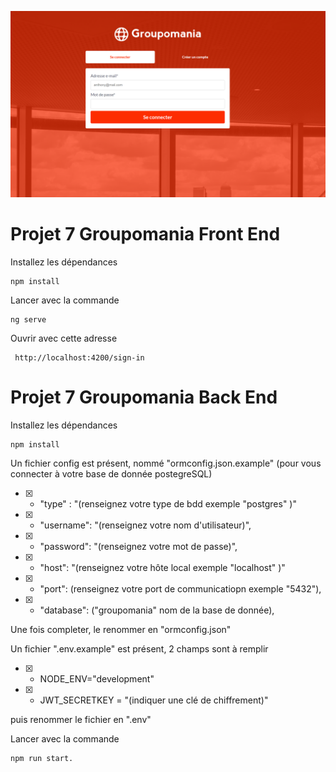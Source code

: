 ![Groupomania ](.readme/groupomania_projet_7.PNG)

# Projet 7 Groupomania Front End

Installez les dépendances
```terminal
npm install
```
Lancer avec la commande
```terminal
ng serve
```
Ouvrir avec cette adresse 
```terminal
 http://localhost:4200/sign-in
```


# Projet 7 Groupomania Back End

Installez les dépendances
```terminal
npm install
```

Un fichier config est présent, nommé "ormconfig.json.example"
(pour vous connecter à votre base de donnée postegreSQL)


- [x] - "type" : "(renseignez votre type de bdd exemple "postgres" )"
- [x] - "username": "(renseignez votre nom d'utilisateur)",
- [x] - "password": "(renseignez votre mot de passe)",
- [x] - "host": "(renseignez votre hôte local exemple "localhost" )"
- [x] - "port": (renseignez votre port de communicatiopn exemple "5432"),
- [x] - "database": ("groupomania" nom de la base de donnée),



Une fois completer, le renommer en "ormconfig.json"

Un fichier ".env.example" est présent, 2 champs sont à remplir 
- [x] - NODE_ENV="development" 
- [x] - JWT_SECRETKEY = "(indiquer une clé de chiffrement)"

puis renommer le fichier en ".env"


Lancer avec la commande 
```terminal
npm run start.
```
